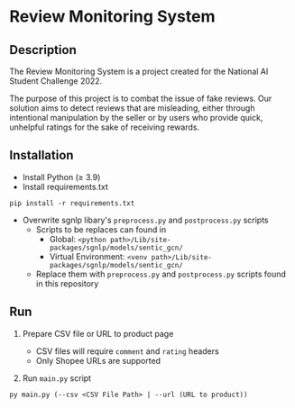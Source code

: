 # Review Monitoring System

## Description
The Review Monitoring System is a project created for the National AI Student Challenge 2022.

The purpose of this project is to combat the issue of fake reviews. Our solution aims to detect reviews that are misleading, either through intentional manipulation by the seller or by users who provide quick, unhelpful ratings for the sake of receiving rewards.


## Installation
- Install Python ($\ge$ 3.9)
- Install requirements.txt
```
pip install -r requirements.txt
```
- Overwrite sgnlp libary's `preprocess.py` and `postprocess.py` scripts 
	- Scripts to be replaces can found in
		- Global: `<python path>/Lib/site-packages/sgnlp/models/sentic_gcn/`
		- Virtual Environment: `<venv path>/Lib/site-packages/sgnlp/models/sentic_gcn/`
	- Replace them with `preprocess.py` and `postprocess.py` scripts found in this repository


## Run
1. Prepare CSV file or URL to product page
	- CSV files will require `comment` and `rating` headers
	- Only Shopee URLs are supported 

2. Run `main.py` script
```
py main.py (--csv <CSV File Path> | --url (URL to product))
```
